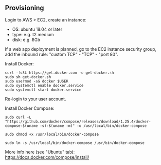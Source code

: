 ## Provisioning

Login to AWS > EC2, create an instance:
- OS: ubuntu 18.04 or later
- type: e.g. t2.medium
- disk: e.g. 8Gb

If a web app deployment is planned, go to the EC2 instance security group, add the inbound rule: "custom TCP" - "TCP" - "port 80".


Install Docker:
```
curl -fsSL https://get.docker.com -o get-docker.sh
sudo sh get-docker.sh
sudo usermod -aG docker $USER
sudo systemctl enable docker.service
sudo systemctl start docker.service
```

Re-login to your user account.

Install Docker Compose:
```
sudo curl -L "https://github.com/docker/compose/releases/download/1.25.4/docker-compose-$(uname -s)-$(uname -m)" -o /usr/local/bin/docker-compose

sudo chmod +x /usr/local/bin/docker-compose

sudo ln -s /usr/local/bin/docker-compose /usr/bin/docker-compose
```
More info here (see "Ubuntu" tab): https://docs.docker.com/compose/install/
